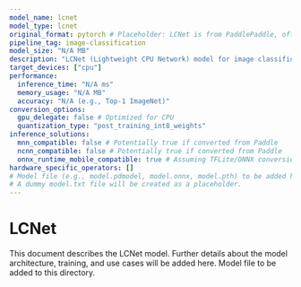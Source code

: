 ```yaml
---
model_name: lcnet
model_type: lcnet
original_format: pytorch # Placeholder: LCNet is from PaddlePaddle, often converted via ONNX/PyTorch
pipeline_tag: image-classification
model_size: "N/A MB"
description: "LCNet (Lightweight CPU Network) model for image classification, designed for speed on CPU."
target_devices: ["cpu"]
performance:
  inference_time: "N/A ms"
  memory_usage: "N/A MB"
  accuracy: "N/A (e.g., Top-1 ImageNet)"
conversion_options:
  gpu_delegate: false # Optimized for CPU
  quantization_type: "post_training_int8_weights"
inference_solutions:
  mnn_compatible: false # Potentially true if converted from Paddle
  ncnn_compatible: false # Potentially true if converted from Paddle
  onnx_runtime_mobile_compatible: true # Assuming TFLite/ONNX conversion
hardware_specific_operators: []
# Model file (e.g., model.pdmodel, model.onnx, model.pth) to be added here.
# A dummy model.txt file will be created as a placeholder.
---
```


# LCNet

This document describes the LCNet model.
Further details about the model architecture, training, and use cases will be added here.
Model file to be added to this directory.
